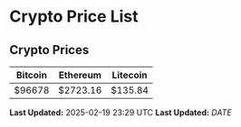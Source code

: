 # Crypto Price List

## Crypto Prices
| Bitcoin | Ethereum | Litecoin |
| ------- | -------- | -------- |
| $96678 | $2723.16 | $135.84 |
**Last Updated:** 2025-02-19 23:29 UTC
**Last Updated:** $DATE$
